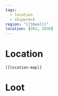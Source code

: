 ```yaml
---
tags:
  - location
  - shipwreck
region: "[[Sheol]]"
location: [992, 2030]
---
```

# Location
```meta-bind-embed
[[location-map]]
```
# Loot
